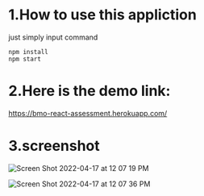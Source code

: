# 1.How to use this appliction
just simply input command
```
npm install
npm start
```

# 2.Here is the demo link:
https://bmo-react-assessment.herokuapp.com/

# 3.screenshot
![Screen Shot 2022-04-17 at 12 07 19 PM](https://user-images.githubusercontent.com/43097897/163722876-87878456-ecdd-4bda-89d0-4c7b996a9bbf.png)

![Screen Shot 2022-04-17 at 12 07 36 PM](https://user-images.githubusercontent.com/43097897/163722881-441957ae-1260-49d2-b658-76b8b03e1ab7.png)


